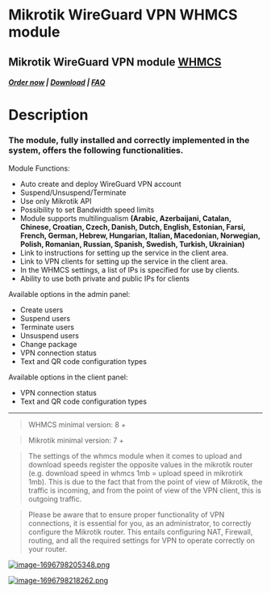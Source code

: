 # Mikrotik WireGuard VPN WHMCS module

## Mikrotik WireGuard VPN module **[WHMCS](https://puqcloud.com/link.php?id=77)** 

#####  [Order now](https://puqcloud.com/index.php?rp=/store/whmcs-module-mikrotik-wireguard-vpn) | [Download](https://download.puqcloud.com/WHMCS/servers/PUQ_WHMCS-Mikrotik-WireGuard-VPN/) | [FAQ](https://faq.puqcloud.com/)

# Description

### The module, fully installed and correctly implemented in the system, offers the following functionalities.

Module Functions:

- Auto create and deploy WireGuard VPN account
- Suspend/Unsuspend/Terminate
- Use only Mikrotik API
- Possibility to set Bandwidth speed limits
- Module supports multilingualism **(Arabic, Azerbaijani, Catalan, Chinese, Croatian, Czech, Danish, Dutch, English, Estonian, Farsi, French, German, Hebrew, Hungarian, Italian, Macedonian, Norwegian, Polish, Romanian, Russian, Spanish, Swedish, Turkish, Ukrainian)**
- Link to instructions for setting up the service in the client area.
- Link to VPN clients for setting up the service in the client area.
- In the WHMCS settings, a list of IPs is specified for use by clients.
- Ability to use both private and public IPs for clients

Available options in the admin panel:

- Create users
- Suspend users
- Terminate users
- Unsuspend users
- Change package
- VPN connection status
- Text and QR code configuration types

Available options in the client panel:

- VPN connection status
- Text and QR code configuration types

- - - - - -

>WHMCS minimal version: 8 +

>Mikrotik minimal version: 7 +

>The settings of the whmcs module when it comes to upload and download speeds register the opposite values in the mikrotik router (e.g. download speed in whmcs 1mb = upload speed in mikrotirk 1mb). This is due to the fact that from the point of view of Mikrotik, the traffic is incoming, and from the point of view of the VPN client, this is outgoing traffic.

>Please be aware that to ensure proper functionality of VPN connections, it is essential for you, as an administrator, to correctly configure the Mikrotik router. This entails configuring NAT, Firewall, routing, and all the required settings for VPN to operate correctly on your router.

[![image-1696798205348.png](https://doc.puq.info/uploads/images/gallery/2023-10/scaled-1680-/image-1696798205348.png)](https://doc.puq.info/uploads/images/gallery/2023-10/image-1696798205348.png)

[![image-1696798218262.png](https://doc.puq.info/uploads/images/gallery/2023-10/scaled-1680-/image-1696798218262.png)](https://doc.puq.info/uploads/images/gallery/2023-10/image-1696798218262.png)

